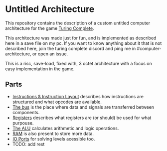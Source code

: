 # Untitled Architecture

This repository contains the description of a custom untitled computer architecture for the game [Turing Complete](https://store.steampowered.com/app/1444480/Turing_Complete/).

This architecture was made just for fun, and is implemented as described here in a save file on my pc. If you want to know anything about it that is not described here, join the turing complete discord and ping me in #computer-architecture, or open an issue.

This is a risc, save-load, fixed with, 3 octet architecture with a focus on easy implementation in the game.

## Parts

- [Instructions & Instruction Layout](instructions.md) describes how instructions are structured and what opcodes are available.
- [The bus](bus.md) is the place where data and signals are transferred between components.
- [Registers](registers.md) describes what registers are (or should) be used for what purpouse.
- [The ALU](alu.md) calculates arithmetic and logic operations.
- [RAM](ram.md) is also present to store more data.
- [IO Ports](io.md) for solving levels acessible too.
- TODO: add rest
